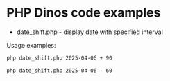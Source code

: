 # PHP Dinos code examples

- date_shift.php - display date with specified interval

Usage examples:

```bash
php date_shift.php 2025-04-06 + 90
```

```bash
php date_shift.php 2025-04-06 - 60
```
